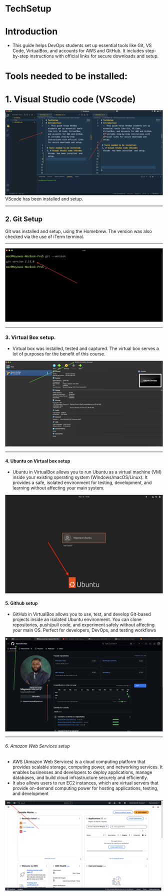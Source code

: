 # TechSetup

# Introduction

- This guide helps DevOps students set up essential tools like Git, VS Code, VirtualBox, and accounts for AWS and GitHub. It includes step-by-step instructions with official links for secure downloads and setup.

# Tools needed to be installed:

# 1. Visual Studio code (VScode)

![Vscode](./img/img.vscode.png)
  VScode  has been installed  and setup.

---

## 2. Git Setup

Git was installed and setup, using the Homebrew. The version was also checked via the use of iTerm terminal.

---

![Git](./img/img.git.png)

---

### 3. Virtual Box setup.

- Virtual box was installed, tested and captured. The virtual box serves a lot of purposes for the benefit of this course.

![Virtualbox](./img/img.virtualbox.png)

---

#### 4. Ubuntu on Virtual box setup

- Ubuntu in VirtualBox allows you to run Ubuntu as a virtual machine (VM) inside your existing operating system (Windows/macOS/Linux). It provides a safe, isolated environment for testing, development, and learning without affecting your main system.

![Ubuntu](./img/img.ubuntu.png)

#### 5. Github setup

- GitHub in VirtualBox allows you to use, test, and develop Git-based projects inside an isolated Ubuntu environment. You can clone repositories, push/pull code, and experiment safely without affecting your main OS. Perfect for developers, DevOps, and testing workflows

![Github](./img/img.github.png)

---

###### 6. Amazon Web Services setup

- AWS (Amazon Web Services) is a cloud computing platform that provides scalable storage, computing power, and networking services. It enables businesses and developers to deploy applications, manage databases, and build cloud infrastructure securely and efficiently.
- It also allows users to run EC2 instances, which are virtual servers that provide on-demand computing power for hosting applications, testing, and development

![AWS](./img/img.aws.png)
